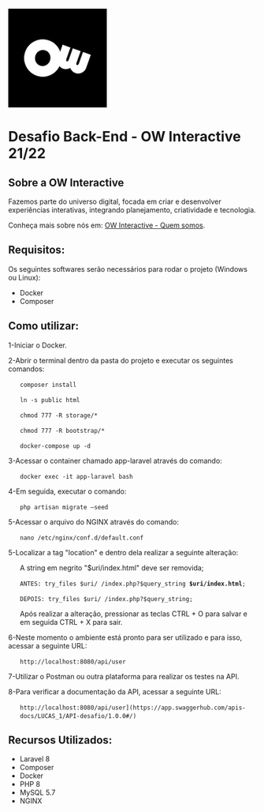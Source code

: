 ![Logo OW Interactive](https://github.com/owInteractive/desafio-backend/raw/master/media/logo.jpg "OW Interactive")

# Desafio Back-End - OW Interactive 21/22

## Sobre a OW Interactive
Fazemos parte do universo digital, focada em criar e desenvolver experiências interativas, integrando planejamento, criatividade e tecnologia.

Conheça mais sobre nós em: [OW Interactive - Quem somos](http://www.owinteractive.com/quem-somos/).

## Requisitos:
Os seguintes softwares serão necessários para rodar o projeto (Windows ou Linux):
<ul>
    <li>Docker</li>
    <li>Composer</li>
</ul>

## Como utilizar:

<p>1-Iniciar o Docker.</p>
<p>2-Abrir o terminal dentro da pasta do projeto e executar os seguintes comandos:</p>
<ul>
    <p><code>composer install</code></p>
    <p><code>ln -s public html</code></p>
    <p><code>chmod 777 -R storage/*</code></p>
    <p><code>chmod 777 -R bootstrap/*</code></p>
    <p><code>docker-compose up -d</code></p>
</ul>
<p>3-Acessar o container chamado app-laravel através do comando:</p>
<ul>
    <p><code>docker exec -it app-laravel bash</code></p>
</ul>
<p>4-Em seguida, executar o comando:</p>
<ul>
    <p><code>php artisan migrate –seed</code></p>
</ul>
<p>5-Acessar o arquivo do NGINX através do comando:</p>
<ul>
    <p><code>nano /etc/nginx/conf.d/default.conf</code></p>
</ul>
<p>5-Localizar a tag "location" e dentro dela realizar a seguinte alteração:</p>
<ul>
    <p>A string em negrito "$uri/index.html" deve ser removida;</p>
    <p><code>ANTES: try_files $uri/ /index.php?$query_string <b>$uri/index.html</b>;</code></p>
    <p><code>DEPOIS: try_files $uri/ /index.php?$query_string;</code></p>
    <p>Após realizar a alteração, pressionar as teclas CTRL + O para salvar e em seguida CTRL + X para sair.</p>
</ul>
<p>6-Neste momento o ambiente está pronto para ser utilizado e para isso, acessar a seguinte URL:</p>
<ul>
    <p><code>http://localhost:8080/api/user</code></p>
</ul>
<p>7-Utilizar o Postman ou outra plataforma para realizar os testes na API.</p>
<p>8-Para verificar a documentação da API, acessar a seguinte URL:</p>
<ul>
    <p><code>http://localhost:8080/api/user](https://app.swaggerhub.com/apis-docs/LUCAS_1/API-desafio/1.0.0#/)</code></p>
</ul>

## Recursos Utilizados:

<ul>
    <li>Laravel 8</li>
    <li>Composer</li>
    <li>Docker</li>
    <li>PHP 8</li>
    <li>MySQL 5.7</li>
    <li>NGINX</li>
</ul>
